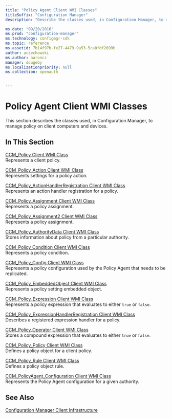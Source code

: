 ```yaml
---
title: "Policy Agent Client WMI Classes"
titleSuffix: "Configuration Manager"
description: "Describe the classes used, in Configuration Manager, to manage policy on client computers and devices."  

ms.date: "09/20/2016"
ms.prod: "configuration-manager"
ms.technology: configmgr-sdk
ms.topic: reference
ms.assetid: 7b14f97b-fe27-4479-9a53-5ca0fdf2699b
author: aczechowski
ms.author: aaroncz
manager: dougeby
ms.localizationpriority: null
ms.collection: openauth


---
```

# Policy Agent Client WMI Classes
This section describes the classes used, in Configuration Manager, to manage policy on client computers and devices.  

## In This Section  
 [CCM_Policy Client WMI Class](../../../../../develop/reference/core/clients/client-classes/ccm_policy-client-wmi-class.md)  
 Represents a client policy.  

 [CCM_Policy_Action Client WMI Class](../../../../../develop/reference/core/clients/client-classes/ccm_policy_action-client-wmi-class.md)  
 Represents settings for a policy action.  

 [CCM_Policy_ActionHandlerRegistration Client WMI Class](../../../../../develop/reference/core/clients/client-classes/ccm_policy_actionhandlerregistration-client-wmi-class.md)  
 Represents an action handler registration for a policy.  

 [CCM_Policy_Assignment Client WMI Class](../../../../../develop/reference/core/clients/client-classes/ccm_policy_assignment-client-wmi-class.md)  
 Represents a policy assignment.  

 [CCM_Policy_Assignment2 Client WMI Class](../../../../../develop/reference/core/clients/client-classes/ccm_policy_assignment2-client-wmi-class.md)  
 Represents a policy assignment.  

 [CCM_Policy_AuthorityData Client WMI Class](../../../../../develop/reference/core/clients/client-classes/ccm_policy_authoritydata-client-wmi-class.md)  
 Stores information about policy from a particular authority.  

 [CCM_Policy_Condition Client WMI Class](../../../../../develop/reference/core/clients/client-classes/ccm_policy_condition-client-wmi-class.md)  
 Represents a policy condition.  

 [CCM_Policy_Config Client WMI Class](../../../../../develop/reference/core/clients/client-classes/ccm_policy_config-client-wmi-class.md)  
 Represents a policy configuration used by the Policy Agent that needs to be replicated.  

 [CCM_Policy_EmbeddedObject Client WMI Class](../../../../../develop/reference/core/clients/client-classes/ccm_policy_embeddedobject-client-wmi-class.md)  
 Represents a policy setting embedded object.  

 [CCM_Policy_Expression Client WMI Class](../../../../../develop/reference/core/clients/client-classes/ccm_policy_expression-client-wmi-class.md)  
 Represents a policy expression that evaluates to either `true` or `false`.  

 [CCM_Policy_ExpressionHandlerRegistration Client WMI Class](../../../../../develop/reference/core/clients/client-classes/ccm_policy_expressionhandlerregistration-client-wmi-class.md)  
 Describes a registered expression handler for a policy.  

 [CCM_Policy_Operator Client WMI Class](../../../../../develop/reference/core/clients/client-classes/ccm_policy_operator-client-wmi-class.md)  
 Stores a compound expression that evaluates to either `true` or `false`.  

 [CCM_Policy_Policy Client WMI Class](../../../../../develop/reference/core/clients/client-classes/ccm_policy_policy-client-wmi-class.md)  
 Defines a policy object for a client policy.  

 [CCM_Policy_Rule Client WMI Class](../../../../../develop/reference/core/clients/client-classes/ccm_policy_rule-client-wmi-class.md)  
 Defines a policy object rule.  

 [CCM_PolicyAgent_Configuration Client WMI Class](../../../../../develop/reference/core/clients/client-classes/ccm_policyagent_configuration-client-wmi-class.md)  
 Represents the Policy Agent configuration for a given authority.  

## See Also  
 [Configuration Manager Client Infrastructure](../../../../../develop/reference/core/clients/client-classes/client-infrastructure.md)
